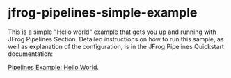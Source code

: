 # jfrog-pipelines-simple-example   

This is a simple "Hello world"  example that gets you up and running with JFrog Pipelines Section.
Detailed instructions on how to run this sample, as well as explanation of the configuration, is in the JFrog Pipelines Quickstart documentation:



[Pipelines Example: Hello World](https://www.jfrog.com/confluence/display/JFROG/Pipeline+Example%3A+Hello+World).
